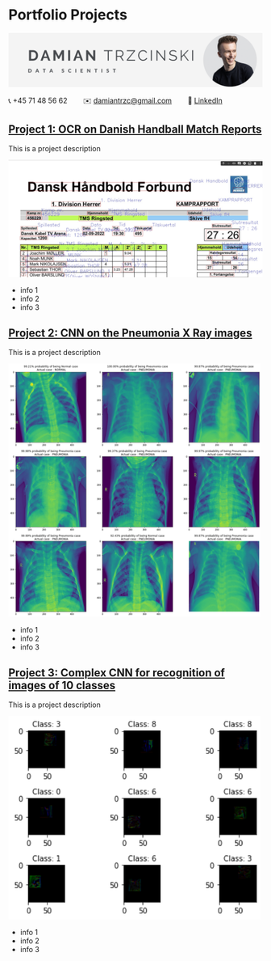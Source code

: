 # Portfolio Projects

![](headline.png)

:telephone_receiver: +45 71 48 56 62 &nbsp;&nbsp;&nbsp;&nbsp;&nbsp;&nbsp; :envelope: [damiantrzc@gmail.com](mailto:damiantrzc@gmail.com) &nbsp;&nbsp;&nbsp;&nbsp;&nbsp;&nbsp; :link: [LinkedIn]("https://www.linkedin.com/in/trzcinskidamian/")

## [Project 1: OCR on Danish Handball Match Reports](Handball_Match_Report_with_PaddleOCR.ipynb)
This is a project description

<img src="handball_extract.png" alt=" " width="600"/>

- info 1
- info 2
- info 3

## [Project 2: CNN on the Pneumonia X Ray images](CNN_on_Pneumonia_Xrays.ipynb)
This is a project description

<img src="fig5_predictions_on_test_set.png" alt=" " width="500"/>

- info 1
- info 2
- info 3

## [Project 3: Complex CNN for recognition of images of 10 classes](Assignment_cnn_Best_Score.ipynb)
This is a project description

<img src="CNN_exercise.png" alt=" " width="500"/>

- info 1
- info 2
- info 3
